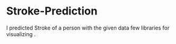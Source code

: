 # Stroke-Prediction
I predicted Stroke of a person with the given data few libraries for visualizing .
